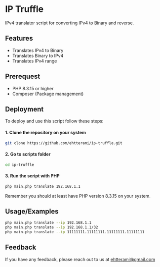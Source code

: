 
# IP Truffle
IPv4 translator script for converting IPv4 to Binary and reverse.
## Features

- Translates IPv4 to Binary
- Translates Binary to IPv4
- Translates IPv4 range


## Prerequest
- PHP 8.3.15 or higher
- Composer (Package management)

## Deployment

To deploy and use this script follow these steps:

#### 1. Clone the repository on your system
```bash
git clone https://github.com/ehtterami/ip-truffle.git
```

#### 2. Go to scripts folder 
```bash
cd ip-truffle
```

#### 3. Run the script with PHP
```bash
php main.php translate 192.168.1.1
```

Remember you should at least have PHP version 8.3.15 on your system. 
## Usage/Examples

```bash
php main.php translate --ip 192.168.1.1
php main.php translate --ip 192.168.1.1/32
php main.php translate --ip 11111111.11111111.11111111.11111111
```
## Feedback

If you have any feedback, please reach out to us at ehtterami@gmail.com

